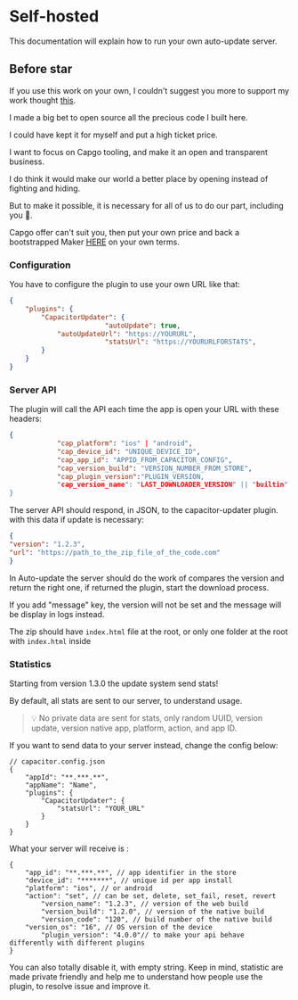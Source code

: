 # Self-hosted

This documentation will explain how to run your own auto-update server.

## Before star

If you use this work on your own, I couldn't suggest you more to support my work thought [this](https://github.com/sponsors/riderx).

I made a big bet to open source all the precious code I built here.

I could have kept it for myself and put a high ticket price.

I want to focus on Capgo tooling, and make it an open and transparent business.

I do think it would make our world a better place by opening instead of fighting and hiding.

But to make it possible, it is necessary for all of us to do our part, including you 🥹.

Capgo offer can't suit you, then put your own price and back a bootstrapped Maker [HERE](https://github.com/sponsors/riderx) on your own terms.

### Configuration

You have to configure the plugin to use your own URL like that:

```json
{
	"plugins": {
		"CapacitorUpdater": {
                        "autoUpdate": true,
			"autoUpdateUrl": "https://YOURURL",
                        "statsUrl": "https://YOURURLFORSTATS",
		}
	}
}
```

### Server API

The plugin will call the API each time the app is open your URL with these headers:

```json
{
            "cap_platform": "ios" | "android",
            "cap_device_id": "UNIQUE_DEVICE_ID",
            "cap_app_id": "APPID_FROM_CAPACITOR_CONFIG",
            "cap_version_build": "VERSION_NUMBER_FROM_STORE",
            "cap_plugin_version":"PLUGIN_VERSION,
            "cap_version_name": "LAST_DOWNLOADER_VERSION" || "builtin"
}
```

The server API should respond, in JSON, to the capacitor-updater plugin. with this data if update is necessary:

```json
{
"version": "1.2.3",
"url": "https://path_to_the_zip_file_of_the_code.com"
}
```

In Auto-update the server should do the work of compares the version and return the right one, if returned the plugin, start the download process.

If you add "message" key, the version will not be set and the message will be display in logs instead.

The zip should have `index.html` file at the root, or only one folder at the root with `index.html` inside

### Statistics

Starting from version 1.3.0 the update system send stats!

By default, all stats are sent to our server, to understand usage.

> 💡 No private data are sent for stats, only random UUID, version update, version native app, platform, action, and app ID.

If you want to send data to your server instead, change the config below:

```tsx
// capacitor.config.json
{
	"appId": "**.***.**",
	"appName": "Name",
	"plugins": {
		"CapacitorUpdater": {
			"statsUrl": "YOUR_URL"
		}
	}
}
```

What your server will receive is :

```tsx
{
	"app_id": "**.***.**", // app identifier in the store
	"device_id": "*******", // unique id per app install
	"platform": "ios", // or android
	"action": "set", // can be set, delete, set_fail, reset, revert
        "version_name": "1.2.3", // version of the web build
        "version_build": "1.2.0", // version of the native build
        "version_code": "120", // build number of the native build
	"version_os": "16", // OS version of the device
        "plugin_version": "4.0.0"// to make your api behave differently with different plugins
}
```

You can also totally disable it, with empty string. Keep in mind, statistic are made private friendly and help me to understand how people use the plugin, to resolve issue and improve it.
